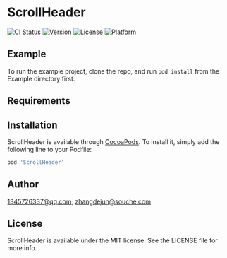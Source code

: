 # ScrollHeader

[![CI Status](https://img.shields.io/travis/1345726337@qq.com/ScrollHeader.svg?style=flat)](https://travis-ci.org/1345726337@qq.com/ScrollHeader)
[![Version](https://img.shields.io/cocoapods/v/ScrollHeader.svg?style=flat)](https://cocoapods.org/pods/ScrollHeader)
[![License](https://img.shields.io/cocoapods/l/ScrollHeader.svg?style=flat)](https://cocoapods.org/pods/ScrollHeader)
[![Platform](https://img.shields.io/cocoapods/p/ScrollHeader.svg?style=flat)](https://cocoapods.org/pods/ScrollHeader)

## Example

To run the example project, clone the repo, and run `pod install` from the Example directory first.

## Requirements

## Installation

ScrollHeader is available through [CocoaPods](https://cocoapods.org). To install
it, simply add the following line to your Podfile:

```ruby
pod 'ScrollHeader'
```

## Author

1345726337@qq.com, zhangdejun@souche.com

## License

ScrollHeader is available under the MIT license. See the LICENSE file for more info.
